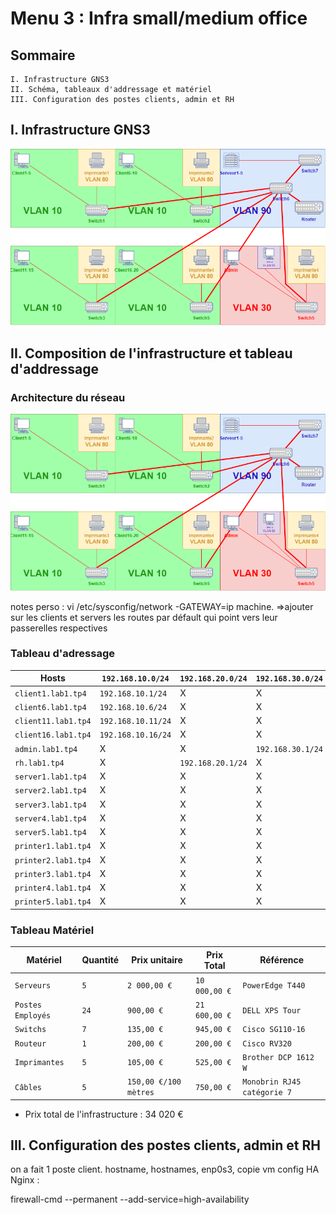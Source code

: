 # Menu 3 : Infra small/medium office

## Sommaire
    I. Infrastructure GNS3
    II. Schéma, tableaux d'addressage et matériel
    III. Configuration des postes clients, admin et RH
    
##      I. Infrastructure GNS3 
![Screenshot_1](https://github.com/KyoshinSan/B2-CCNA/blob/master/tp/4/archi.png)

##      II. Composition de l'infrastructure et tableau d'addressage 

### Architecture du réseau
![Screenshot_1](https://github.com/KyoshinSan/B2-CCNA/blob/master/tp/4/archi.png)


notes perso : 
vi /etc/sysconfig/network
-GATEWAY=ip machine.
=>ajouter sur les clients et servers les routes par défault qui point vers leur passerelles respectives

### Tableau d'adressage

| Hosts | `192.168.10.0/24` | `192.168.20.0/24` |	`192.168.30.0/24` |	`192.168.80/24` | `192.168.90.0/24` | 
| ---------------- | ----------- | ----------- | ------------ | ------------ | ------------ | 
| `client1.lab1.tp4` | `192.168.10.1/24`| X           | X            | X            | X |
| `client6.lab1.tp4` | `192.168.10.6/24`| X           | X            | X            | X | 
| `client11.lab1.tp4`| `192.168.10.11/24`| X           | X            | X            | X |
| `client16.lab1.tp4`| `192.168.10.16/24`| X           | X            | X            | X |
| `admin.lab1.tp4` | X           | X           | `192.168.30.1/24` | X            | X |
| `rh.lab1.tp4` | X           | `192.168.20.1/24` | X            | X           | X |
| `server1.lab1.tp4` | X           | X           | X            | X            | `192.168.90.1/24` |
| `server2.lab1.tp4` | X           | X           | X            | X            | `192.168.90.2/24` |  
| `server3.lab1.tp4` | X           | X           | X            | X            | `192.168.90.3/24` |
| `server4.lab1.tp4` | X           | X           | X            | X            | `192.168.90.4/24` |
| `server5.lab1.tp4` | X           | X           | X            | X            | `192.168.90.5/24` |
| `printer1.lab1.tp4` | X           | X           | X            | `192.168.80.1/24` | X |
| `printer2.lab1.tp4` | X           | X           | X            | `192.168.80.2/24` | X |
| `printer3.lab1.tp4` | X           | X           | X            | `192.168.80.3/24` | X |
| `printer4.lab1.tp4` | X           | X           | X            | `192.168.80.4/24` | X |
| `printer5.lab1.tp4` | X           | X           | X            | `192.168.80.5/24` | X |


### Tableau Matériel

| Matériel | Quantité | Prix unitaire | Prix Total | Référence |
| ---------------- | ----------- | ----------- | ----------- | ----------- |
| `Serveurs` | `5` | `2 000,00 €` | `10 000,00 €` | `PowerEdge T440` |
| `Postes Employés` | `24` | `900,00 €` | `21 600,00 €` | `DELL XPS Tour` |
| `Switchs` | `7` | `135,00 €` | `945,00 €` | `Cisco SG110-16` |
| `Routeur` | `1` | `200,00 €` | `200,00 €` | `Cisco RV320` |
| `Imprimantes` | `5` | `105,00 €` | `525,00 €` | `Brother DCP 1612 W` |
| `Câbles` | `5` | `150,00 €/100 mètres` | `750,00 €` | `Monobrin RJ45 catégorie 7` |

- Prix total de l'infrastructure : 34 020 €

##      III. Configuration des postes clients, admin et RH
on a fait 1 poste client. hostname, hostnames, enp0s3, copie vm
config HA Nginx :

firewall-cmd --permanent --add-service=high-availability

